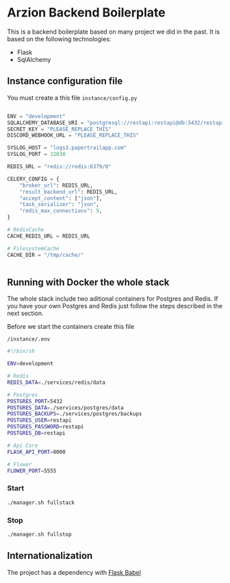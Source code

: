 # Arzion Backend Boilerplate

This is a backend boilerplate based on many project we did in the past.
It is based on the following technologies:

- Flask
- SqlAlchemy


## Instance configuration file

You must create a this file
`instance/config.py`

```python

ENV = "development"
SQLALCHEMY_DATABASE_URI = "postgresql://restapi:restapi@db:5432/restapi"
SECRET_KEY = "PLEASE_REPLACE_THIS"
DISCORD_WEBHOOK_URL = "PLEASE_REPLACE_THIS"

SYSLOG_HOST = "logs3.papertrailapp.com"
SYSLOG_PORT = 32030

REDIS_URL = "redis://redis:6379/0"

CELERY_CONFIG = {
    "broker_url": REDIS_URL,
    "result_backend_url": REDIS_URL,
    "accept_content": ["json"],
    "task_serializer": "json",
    "redis_max_connections": 5,
}

# RedisCache
CACHE_REDIS_URL = REDIS_URL

# FilesystemCache
CACHE_DIR = "/tmp/cache/"



```
## Running with Docker the whole stack

The whole stack include two aditional containers for Postgres and Redis. If you have your own Postgres and Redis just follow the steps described in the next section.

Before we start the containers create this file

`/instance/.env`

```bash
#!/bin/sh

ENV=development

# Redis
REDIS_DATA=./services/redis/data

# Postgres
POSTGRES_PORT=5432
POSTGRES_DATA=./services/postgres/data
POSTGRES_BACKUPS=./services/postgres/backups
POSTGRES_USER=restapi
POSTGRES_PASSWORD=restapi
POSTGRES_DB=restapi

# Api Core
FLASK_API_PORT=8000

# Flower
FLOWER_PORT=5555
```

### Start

```bash
./manager.sh fullstack
```

### Stop
```bash
./manager.sh fullstop
```

## Internationalization

The project has a dependency with [Flask Babel](https://python-babel.github.io/flask-babel/)
